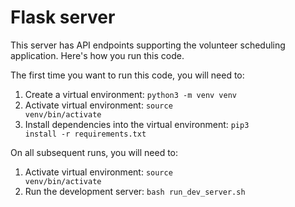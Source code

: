# Flask server
This server has API endpoints supporting the volunteer scheduling application. Here's how you run this code.

The first time you want to run this code, you will need to:
1. Create a virtual environment: <code>python3 -m venv venv</code>
2. Activate virtual environment: <code>source venv/bin/activate</code>
3. Install dependencies into the virtual environment: <code>pip3 install -r requirements.txt</code>

On all subsequent runs, you will need to:
1. Activate virtual environment: <code>source venv/bin/activate</code>
2. Run the development server: <code>bash run_dev_server.sh</code>
